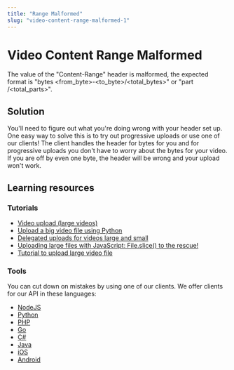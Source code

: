 ```yaml
---
title: "Range Malformed"
slug: "video-content-range-malformed-1"
---
```


Video Content Range Malformed
=============================

The value of the "Content-Range" header is malformed, the expected format is "bytes <from_byte>-<to_byte>/<total_bytes>" or "part <part>/<total_parts>".

## Solution

You'll need to figure out what you're doing wrong with your header set up. One easy way to solve this is to try out progressive uploads or use one of our clients! The client handles the header for bytes for you and for progressive uploads you don't have to worry about the bytes for your video.  If you are off by even one byte, the header will be wrong and your upload won't work.

## Learning resources

### Tutorials

* [Video upload (large videos)](https://api.video/blog/tutorials/video-upload-tutorial-large-videos)
* [Upload a big video file using Python](https://api.video/blog/tutorials/upload-a-big-video-file-using-python)
* [Delegated uploads for videos large and small](https://api.video/blog/tutorials/delegated-uploads-for-videos-large-and-small-python)
* [Uploading large files with JavaScript: File.slice() to the rescue!](https://api.video/blog/tutorials/uploading-large-files-with-javascript)
* [Tutorial to upload large video file](https://api.video/blog/tutorials/video-upload-tutorial-large-videos)

### Tools

You can cut down on mistakes by using one of our clients. We offer clients for our API in these languages:

- [NodeJS](../sdks/api-clients/apivideo-nodejs-client.md)
- [Python](../sdks/api-clients/apivideo-python-client.md)
- [PHP](../sdks/api-clients/apivideo-php-client.md)
- [Go](../sdks/api-clients/apivideo-go-client.md)
- [C#](../sdks/api-clients/apivideo-csharp-client.md)
- [Java](../sdks/api-clients/apivideo-java-client.md)
- [iOS](../sdks/api-clients/apivideo-swift5-client.md)
- [Android](../sdks/api-clients/apivideo-android-client.md)

